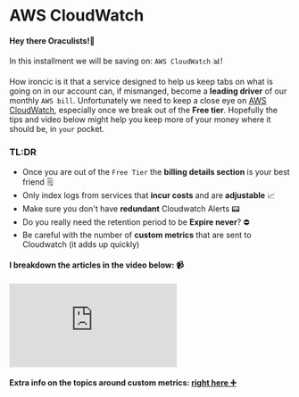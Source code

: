 # AWS CloudWatch

#### Hey there Oraculists!🚀 

In this installment we will be saving on: `AWS CloudWatch` 📊!

How ironcic is it that a service designed to help us keep tabs on what is going on in our account
can, if mismanged, become a **leading driver** of our monthly `AWS bill`. Unfortunately we need to keep 
a close eye on [AWS CloudWatch](https://aws.amazon.com/cloudwatch/pricing/), especially once we break out of the **Free tier**. Hopefully the tips 
and video below might help you keep more of your money where it should be, in `your` pocket. 

### TL:DR
- Once you are out of the `Free Tier` the **billing details section** is your best friend 🗒️
- Only index logs from services that **incur costs** and are **adjustable** 📈
- Make sure you don't have **redundant** Cloudwatch Alerts 📟
- Do you really need the retention period to be **Expire never**? ⛔
- Be careful with the number of **custom metrics** that are sent to Cloudwatch (it adds up quickly)

#### I breakdown the articles in the video below: 📹
<div style={{
    position: 'relative',
    paddingBottom: '56.25%',
    paddingTop:'30px',
    height:0,
    overflow:'hidden',
  }}>
  <iframe
    src='https://www.youtube.com/embed/rNZCR5OMZ0s'
    allowFullScreen
    webkitallowfullscreen="true"
    frameBorder="0"
    style={{
      position: 'absolute',
      top:0,
      left:0,
      width:'100%',
      height:'100%',
    }}
  >
  </iframe>
</div>

#### Extra info on the topics around custom metrics: [right here ➕](https://aws.amazon.com/about-aws/whats-new/2022/08/amazon-cloudwatch-metrics-increases-throughput/?ck_subscriber_id=1717207518)
